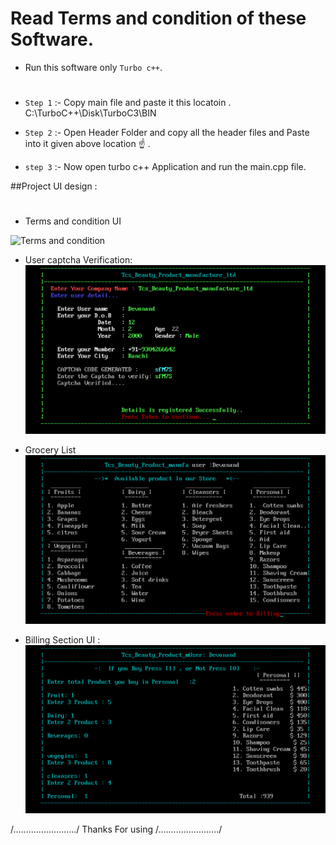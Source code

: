 # Read Terms and condition of these Software.

- Run this software only `Turbo c++`.
#

- `Step 1` :- Copy main file and paste it this locatoin . C:\TurboC++\Disk\TurboC3\BIN

- `Step 2` :- Open Header Folder and copy all the header files and Paste into it given above location ☝️ .

- `step 3` :- Now open turbo c++ Application and run the main.cpp file.


##Project UI design :
#
- Terms and condition UI

![Terms and condition](https://github.com/Rana-devanand/Grocery-management-system/assets/166101234/6d405752-4813-4331-8c66-4799999b190d)

- User captcha Verification:
![user detail](https://github.com/Rana-devanand/Grocery-management-system/blob/master/Program%20images/log-in%20%2Cverfication%20with%20captcha.png)

- Grocery List 
![Grocery List](https://github.com/Rana-devanand/Grocery-management-system/blob/master/Program%20images/Shop%20item%20list.png)

- Billing Section UI :
![Billing Section UI](https://github.com/Rana-devanand/Grocery-management-system/blob/master/Program%20images/billing%20process.png)



/........................./
 Thanks For using 
/......................../  
